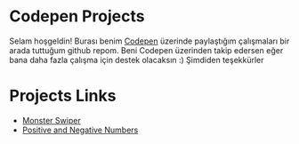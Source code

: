 # Codepen Projects

Selam hoşgeldin! Burası benim [Codepen](https://codepen.io/abdullahturkmen) üzerinde paylaştığım çalışmaları bir arada tuttuğum github repom. Beni Codepen üzerinden takip edersen eğer bana daha fazla çalışma için destek olacaksın :) Şimdiden teşekkürler

# Projects Links

- [Monster Swiper](https://abdullahturkmen.github.io/codepen-projects/monster-swiper/)
- [Positive and Negative Numbers](https://abdullahturkmen.github.io/codepen-projects/positive-negative/)




